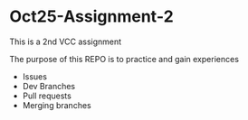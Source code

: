 # Oct25-Assignment-2
This is a 2nd VCC assignment

The purpose of this REPO is to practice and gain experiences 

- Issues
- Dev Branches
- Pull requests
- Merging branches
